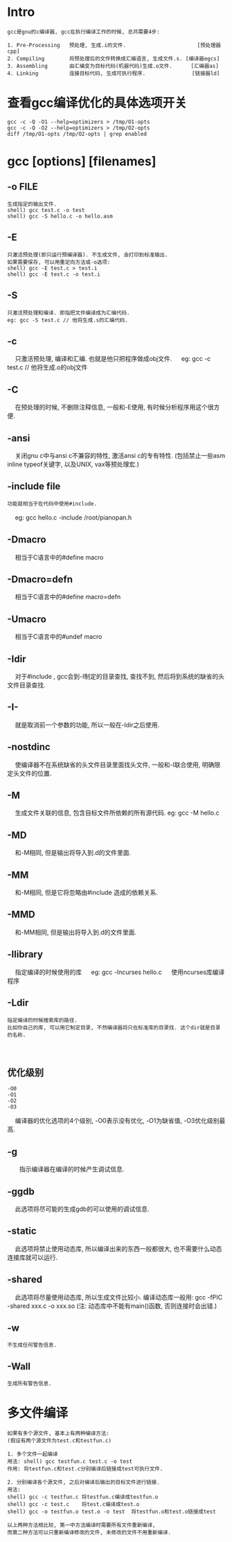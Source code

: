 # Intro
    gcc是gnu的c编译器, gcc在执行编译工作的时候, 总共需要4步:

	1. Pre-Processing   预处理, 生成.i的文件.                       [预处理器cpp] 
	2. Compiling		将预处理后的文件转换成汇编语言, 生成文件.s. [编译器egcs] 
	3. Assembling 		由汇编变为目标代码(机器代码)生成.o文件.	    [汇编器as] 
	4. Linking 		    连接目标代码, 生成可执行程序.               [链接器ld] 


# 查看gcc编译优化的具体选项开关
    gcc -c -Q -O1 --help=optimizers > /tmp/O1-opts
    gcc -c -Q -O2 --help=optimizers > /tmp/O2-opts
    diff /tmp/O1-opts /tmp/O2-opts | grep enabled


# gcc [options] [filenames] 
## -o FILE
    生成指定的输出文件. 
	shell) gcc test.c -o test
    shell) gcc -S hello.c -o hello.asm

## -E
    只激活预处理(即只运行预编译器). 不生成文件, 会打印到标准输出. 
    如果需要保存, 可以用重定向方法或-o选项:
    shell) gcc -E test.c > test.i
    shell) gcc -E test.c -o test.i

## -S
    只激活预处理和编译. 即指把文件编译成为汇编代码.
    eg: gcc -S test.c // 他将生成.s的汇编代码.

## -c 
　	只激活预处理, 编译和汇编. 也就是他只把程序做成obj文件.
　	eg: gcc -c test.c // 他将生成.o的obj文件

## -C 
　	在预处理的时候, 不删除注释信息, 一般和-E使用, 有时候分析程序用这个很方便. 
　　	
## -ansi 
　	关闭gnu c中与ansi c不兼容的特性, 激活ansi c的专有特性.
    (包括禁止一些asm inline typeof关键字, 以及UNIX, vax等预处理宏.)

## -include file 
    功能就相当于在代码中使用#include.
　	eg: gcc hello.c -include /root/pianopan.h 
　　 
## -Dmacro 
　	相当于C语言中的#define macro 

## -Dmacro=defn 
　	相当于C语言中的#define macro=defn 

## -Umacro 
　	相当于C语言中的#undef macro 

## -Idir 
　	对于#include <file>, gcc会到-I制定的目录查找, 查找不到, 然后将到系统的缺省的头文件目录查找.

## -I- 
　	就是取消前一个参数的功能, 所以一般在-Idir之后使用.
　　 
## -nostdinc 
　	使编译器不在系统缺省的头文件目录里面找头文件, 一般和-I联合使用, 明确限定头文件的位置.
　　 　 
## -M 
　	生成文件关联的信息, 包含目标文件所依赖的所有源代码.
    eg: gcc -M hello.c 

## -MD 
　	和-M相同, 但是输出将导入到.d的文件里面.

## -MM 
　	和-M相同, 但是它将忽略由#include <file>造成的依赖关系.

## -MMD 
　	和-MM相同, 但是输出将导入到.d的文件里面.
　　 
## -llibrary 
　	指定编译的时候使用的库 
　	eg: gcc -lncurses hello.c 
　	使用ncurses库编译程序 
　　 
## -Ldir 
	指定编译的时候搜索库的路径.
    比如你自己的库, 可以用它制定目录, 不然编译器将只在标准库的目录找. 这个dir就是目录的名称.
　　 
## 优化级别
    -O0
    -O1
    -O2
    -O3
　	编译器的优化选项的4个级别, -O0表示没有优化, -O1为缺省值, -O3优化级别最高.

## -g 
　　指示编译器在编译的时候产生调试信息.

## -ggdb 
　	此选项将尽可能的生成gdb的可以使用的调试信息. 

## -static 
　	此选项将禁止使用动态库, 所以编译出来的东西一般都很大, 也不需要什么动态连接库就可以运行.

## -shared
　	此选项将尽量使用动态库, 所以生成文件比较小. 
    编译动态库一般用: gcc -fPIC -shared xxx.c -o xxx.so (注: 动态库中不能有main()函数, 否则连接时会出错.)

## -w 
    不生成任何警告信息.

## -Wall 
    生成所有警告信息.


# 多文件编译
	如果有多个源文件, 基本上有两种编译方法:
	(假设有两个源文件为test.c和testfun.c)

	1. 多个文件一起编译
	用法: shell) gcc testfun.c test.c -o test
	作用: 将testfun.c和test.c分别编译后链接成test可执行文件.

	2. 分别编译各个源文件, 之后对编译后输出的目标文件进行链接.
	用法:
	shell) gcc -c testfun.c 将testfun.c编译成testfun.o
	shell) gcc -c test.c    将test.c编译成test.o
	shell) gcc -o testfun.o test.o -o test  将testfun.o和test.o链接成test 

	以上两种方法相比较, 第一中方法编译时需要所有文件重新编译,
	而第二种方法可以只重新编译修改的文件, 未修改的文件不用重新编译.
